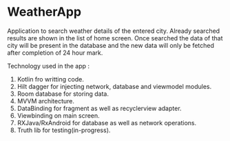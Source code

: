 # WeatherApp
Application to search weather details of the entered city.
Already searched results are shown in the list of home screen.
Once searched the data of that city will be present in the database and the new data will only be fetched after completion of 24 hour mark.

Technology used in the app :
1) Kotlin fro writting code.
2) Hilt dagger for injecting network, database and viewmodel modules.
3) Room database for storing data.
4) MVVM architecture.
5) DataBinding for fragment as well as recyclerview adapter.
6) Viewbinding on main screen.
7) RXJava/RxAndroid for database as well as network operations.
8) Truth lib for testing(in-progress).
